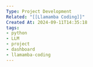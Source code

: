 ```yaml
---
Type: Project Development
Related: "[[Llamamba Coding]]"
Created At: 2024-09-11T14:35:18
tags:
- python
- LLM
- project
- dashboard
- llamamba-coding
---
```

